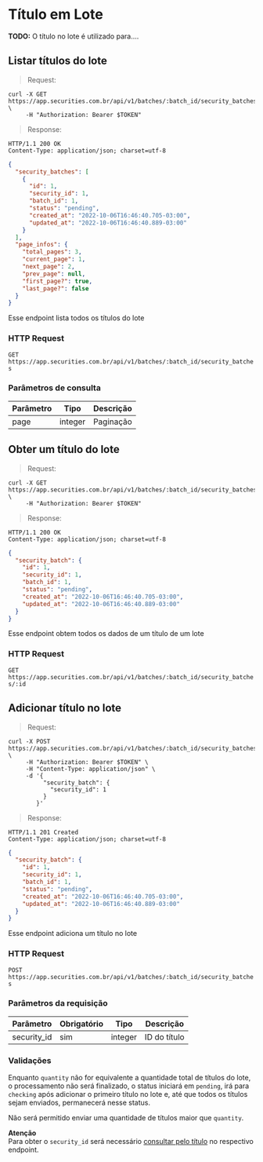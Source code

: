 # Título em Lote

**TODO:** O título no lote é utilizado para....

## Listar títulos do lote

> Request:

```shell
curl -X GET https://app.securities.com.br/api/v1/batches/:batch_id/security_batches \
     -H "Authorization: Bearer $TOKEN"
```

> Response:

```shell
HTTP/1.1 200 OK
Content-Type: application/json; charset=utf-8
```

```json
{
  "security_batches": [
    {
      "id": 1,
      "security_id": 1,
      "batch_id": 1,
      "status": "pending",
      "created_at": "2022-10-06T16:46:40.705-03:00",
      "updated_at": "2022-10-06T16:46:40.889-03:00"
    }
  ],
  "page_infos": {
    "total_pages": 3,
    "current_page": 1,
    "next_page": 2,
    "prev_page": null,
    "first_page?": true,
    "last_page?": false
  }
}
```

Esse endpoint lista todos os títulos do lote

### HTTP Request

`GET https://app.securities.com.br/api/v1/batches/:batch_id/security_batches`

### Parâmetros de consulta

| Parâmetro | Tipo    | Descrição |
| --------- | ------- | --------- |
| page      | integer | Paginação |

## Obter um título do lote

> Request:

```shell
curl -X GET https://app.securities.com.br/api/v1/batches/:batch_id/security_batches/:id \
     -H "Authorization: Bearer $TOKEN"
```

> Response:

```shell
HTTP/1.1 200 OK
Content-Type: application/json; charset=utf-8
```

```json
{
  "security_batch": {
    "id": 1,
    "security_id": 1,
    "batch_id": 1,
    "status": "pending",
    "created_at": "2022-10-06T16:46:40.705-03:00",
    "updated_at": "2022-10-06T16:46:40.889-03:00"
  }
}
```

Esse endpoint obtem todos os dados de um título de um lote

### HTTP Request

`GET https://app.securities.com.br/api/v1/batches/:batch_id/security_batches/:id`

## Adicionar título no lote

> Request:

```shell
curl -X POST https://app.securities.com.br/api/v1/batches/:batch_id/security_batches \
     -H "Authorization: Bearer $TOKEN" \
     -H "Content-Type: application/json" \
     -d '{
          "security_batch": {
            "security_id": 1
          }
        }'
```

> Response:

```shell
HTTP/1.1 201 Created
Content-Type: application/json; charset=utf-8
```

```json
{
  "security_batch": {
    "id": 1,
    "security_id": 1,
    "batch_id": 1,
    "status": "pending",
    "created_at": "2022-10-06T16:46:40.705-03:00",
    "updated_at": "2022-10-06T16:46:40.889-03:00"
  }
}
```

Esse endpoint adiciona um título no lote

### HTTP Request

`POST https://app.securities.com.br/api/v1/batches/:batch_id/security_batches`

### Parâmetros da requisição

| Parâmetro   | Obrigatório | Tipo    | Descrição    |
| ----------- | ----------- | ------- | ------------ |
| security_id | sim         | integer | ID do título |

### Validações

Enquanto `quantity` não for equivalente a quantidade total de títulos do lote, o processamento não será finalizado,
o status iniciará em `pending`, irá para `checking` após adicionar o primeiro título no lote e, até que todos os
títulos sejam enviados, permanecerá nesse status.

Não será permitido enviar uma quantidade de títulos maior que `quantity`.

<aside class="warning">
  <strong>Atenção</strong><br>
  Para obter o <code>security_id</code> será necessário <a href="#listar-titulos">consultar pelo título</a> no respectivo endpoint.
</aside>
